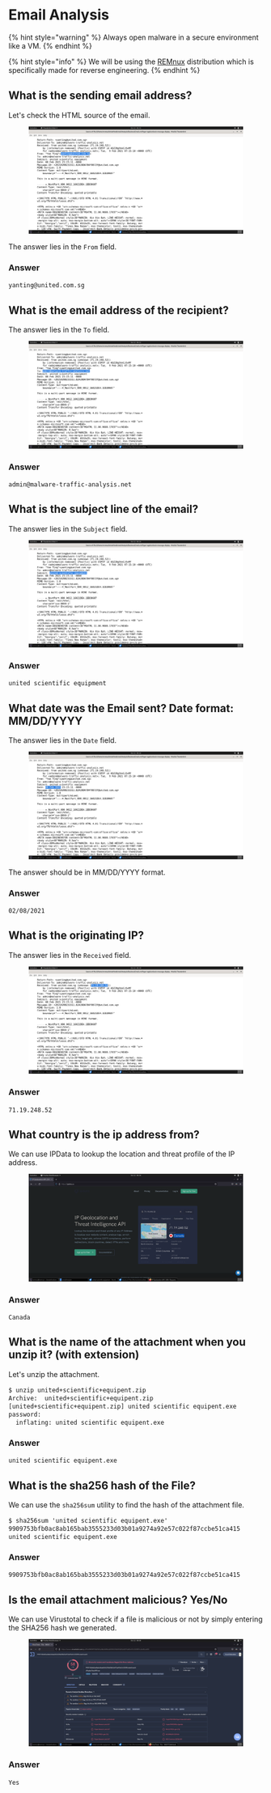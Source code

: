# Email Analysis

{% hint style="warning" %}
Always open malware in a secure environment like a VM.
{% endhint %}

{% hint style="info" %}
We will be using the [REMnux](https://remnux.org/) distribution which is specifically made for reverse engineering.
{% endhint %}



## What is the sending email address?

Let's check the HTML source of the email.&#x20;

<figure><img src="../../../.gitbook/assets/1 (93).png" alt=""><figcaption></figcaption></figure>

The answer lies in the `From` field.

### Answer

```
yanting@united.com.sg
```



## What is the email address of the recipient?

The answer lies in the `To` field.&#x20;

<figure><img src="../../../.gitbook/assets/2 (90).png" alt=""><figcaption></figcaption></figure>

### Answer

```
admin@malware-traffic-analysis.net
```



## What is the subject line of the email?

The answer lies in the `Subject` field.&#x20;

<figure><img src="../../../.gitbook/assets/3 (77).png" alt=""><figcaption></figcaption></figure>

### Answer

```
united scientific equipment
```



## What date was the Email sent? Date format: MM/DD/YYYY

The answer lies in the `Date` field.&#x20;

<figure><img src="../../../.gitbook/assets/4 (61).png" alt=""><figcaption></figcaption></figure>

The answer should be in MM/DD/YYYY format.

### Answer

```
02/08/2021
```



## What is the originating IP?

The answer lies in the `Received` field.

<figure><img src="../../../.gitbook/assets/5 (55).png" alt=""><figcaption></figcaption></figure>

### Answer

```
71.19.248.52
```



## What country is the ip address from?

We can use IPData to lookup the location and threat profile of the IP address.&#x20;

<figure><img src="../../../.gitbook/assets/6 (47).png" alt=""><figcaption></figcaption></figure>

### Answer

```
Canada
```



## What is the name of the attachment when you unzip it? (with extension)

Let's unzip the attachment.

```
$ unzip united+scientific+equipent.zip 
Archive:  united+scientific+equipent.zip
[united+scientific+equipent.zip] united scientific equipent.exe password: 
  inflating: united scientific equipent.exe  
```

### Answer

```
united scientific equipent.exe 
```



## What is the sha256 hash of the File?

We can use the `sha256sum` utility to find the hash of the attachment file.

```
$ sha256sum 'united scientific equipent.exe'
9909753bfb0ac8ab165bab3555233d03b01a9274a92e57c022f87ccbe51ca415  united scientific equipent.exe
```

### Answer

```
9909753bfb0ac8ab165bab3555233d03b01a9274a92e57c022f87ccbe51ca415
```



## Is the email attachment malicious? Yes/No

We can use Virustotal to check if a file is malicious or not by simply entering the SHA256 hash we generated.

<figure><img src="../../../.gitbook/assets/7 (36).png" alt=""><figcaption></figcaption></figure>

### Answer

```
Yes
```
